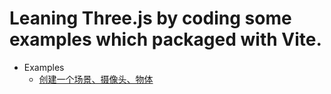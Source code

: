 # Leaning Three.js by coding some examples which packaged with Vite.

- Examples
  - [创建一个场景、摄像头、物体](https://mcc1999.github.io/learning-threejs/docs/01.html)
  
